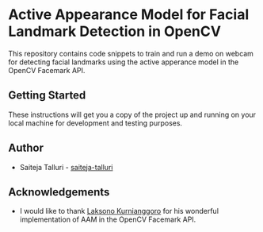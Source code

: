 # Active Appearance Model for Facial Landmark Detection in OpenCV
This repository contains code snippets to train and run a demo on webcam for detecting facial landmarks using the active apperance model in the OpenCV Facemark API.
 

## Getting Started

These instructions will get you a copy of the project up and running on your local machine for development and testing purposes.

## Author

* Saiteja Talluri - [saiteja-talluri](https://github.com/saiteja-talluri)

## Acknowledgements

* I would like to thank [Laksono Kurnianggoro](https://github.com/kurnianggoro) for his wonderful implementation of AAM in the OpenCV Facemark API.
